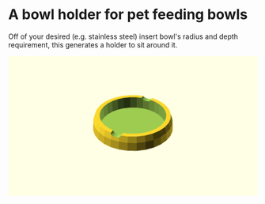 # A bowl holder for pet feeding bowls

Off of your desired (e.g. stainless steel) insert bowl's radius and depth
requirement, this generates a holder to sit around it.

![Generated display preview](render/display.png "Generated display preview")
